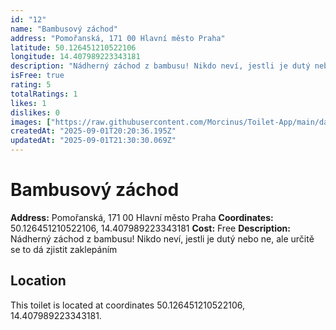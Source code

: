 ```yaml
---
id: "12"
name: "Bambusový záchod"
address: "Pomořanská, 171 00 Hlavní město Praha"
latitude: 50.126451210522106
longitude: 14.407989223343181
description: "Nádherný záchod z bambusu! Nikdo neví, jestli je dutý nebo ne, ale určitě se to dá zjistit zaklepáním"
isFree: true
rating: 5
totalRatings: 1
likes: 1
dislikes: 0
images: ["https://raw.githubusercontent.com/Morcinus/Toilet-App/main/data/images/toilet-12-edit-1756761827509.jpg","https://raw.githubusercontent.com/Morcinus/Toilet-App/main/data/images/toilet-12-edit-1756762229541.jpg"]
createdAt: "2025-09-01T20:20:36.195Z"
updatedAt: "2025-09-01T21:30:30.069Z"
---
```


# Bambusový záchod

**Address:** Pomořanská, 171 00 Hlavní město Praha
**Coordinates:** 50.126451210522106, 14.407989223343181
**Cost:** Free
**Description:** Nádherný záchod z bambusu! Nikdo neví, jestli je dutý nebo ne, ale určitě se to dá zjistit zaklepáním

## Location
This toilet is located at coordinates 50.126451210522106, 14.407989223343181.
